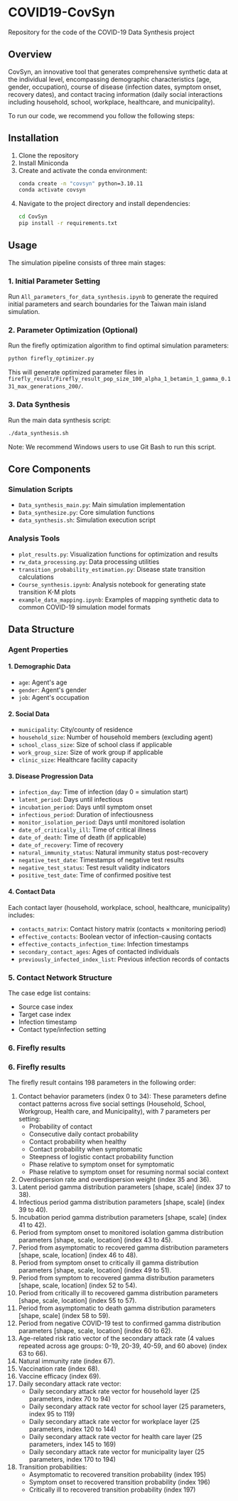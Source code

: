 # COVID19-CovSyn

Repository for the code of the COVID-19 Data Synthesis project

## Overview

CovSyn, an innovative tool that generates comprehensive synthetic data at the individual level, encompassing demographic characteristics (age, gender, occupation), course of disease (infection dates, symptom onset, recovery dates), and contact tracing information (daily social interactions including household, school, workplace, healthcare, and municipality).

To run our code, we recommend you follow the following steps:

## Installation

1. Clone the repository
2. Install Miniconda
3. Create and activate the conda environment:
   ```bash
   conda create -n "covsyn" python=3.10.11
   conda activate covsyn
   ```
4. Navigate to the project directory and install dependencies:
   ```bash
   cd CovSyn
   pip install -r requirements.txt
   ```
    

## Usage

The simulation pipeline consists of three main stages:

### 1. Initial Parameter Setting

Run `All_parameters_for_data_synthesis.ipynb` to generate the required initial parameters and search boundaries for the Taiwan main island simulation.

### 2. Parameter Optimization (Optional)

Run the firefly optimization algorithm to find optimal simulation parameters:
```bash
python firefly_optimizer.py
```
This will generate optimized parameter files in `firefly_result/Firefly_result_pop_size_100_alpha_1_betamin_1_gamma_0.131_max_generations_200/`.

### 3. Data Synthesis

Run the main data synthesis script:
```bash
./data_synthesis.sh
```
Note: We recommend Windows users to use Git Bash to run this script.

## Core Components

### Simulation Scripts
- `Data_synthesis_main.py`: Main simulation implementation
- `Data_synthesize.py`: Core simulation functions
- `data_synthesis.sh`: Simulation execution script

### Analysis Tools
- `plot_results.py`: Visualization functions for optimization and results
- `rw_data_processing.py`: Data processing utilities
- `transition_probability_estimation.py`: Disease state transition calculations
- `Course_synthesis.ipynb`: Analysis notebook for generating state transition K-M plots
- `example_data_mapping.ipynb`: Examples of mapping synthetic data to common COVID-19 simulation model formats

<!-- ### Testing
- `test_data_synthesize.py`: Unit tests for simulation functions -->

## Data Structure

### Agent Properties

#### 1. Demographic Data
- `age`: Agent's age
- `gender`: Agent's gender
- `job`: Agent's occupation

#### 2. Social Data
- `municipality`: City/county of residence
- `household_size`: Number of household members (excluding agent)
- `school_class_size`: Size of school class if applicable
- `work_group_size`: Size of work group if applicable
- `clinic_size`: Healthcare facility capacity

#### 3. Disease Progression Data
- `infection_day`: Time of infection (day 0 = simulation start)
- `latent_period`: Days until infectious
- `incubation_period`: Days until symptom onset
- `infectious_period`: Duration of infectiousness
- `monitor_isolation_period`: Days until monitored isolation
- `date_of_critically_ill`: Time of critical illness
- `date_of_death`: Time of death (if applicable)
- `date_of_recovery`: Time of recovery
- `natural_immunity_status`: Natural immunity status post-recovery
- `negative_test_date`: Timestamps of negative test results
- `negative_test_status`: Test result validity indicators
- `positive_test_date`: Time of confirmed positive test

#### 4. Contact Data
Each contact layer (household, workplace, school, healthcare, municipality) includes:
- `contacts_matrix`: Contact history matrix (contacts × monitoring period)
- `effective_contacts`: Boolean vector of infection-causing contacts
- `effective_contacts_infection_time`: Infection timestamps
- `secondary_contact_ages`: Ages of contacted individuals
- `previously_infected_index_list`: Previous infection records of contacts

### 5. Contact Network Structure
The case edge list contains:
- Source case index
- Target case index
- Infection timestamp
- Contact type/infection setting

### 6. Firefly results
### 6. Firefly results
The firefly result contains 198 parameters in the following order:

1. Contact behavior parameters (index 0 to 34):
   These parameters define contact patterns across five social settings (Household, School, Workgroup, Health care, and Municipality), with 7 parameters per setting:
   - Probability of contact
   - Consecutive daily contact probability
   - Contact probability when healthy
   - Contact probability when symptomatic
   - Steepness of logistic contact probability function
   - Phase relative to symptom onset for symptomatic
   - Phase relative to symptom onset for resuming normal social context
2. Overdispersion rate and overdispersion weight (index 35 and 36).
3. Latent period gamma distribution parameters [shape, scale] (index 37 to 38).
4. Infectious period gamma distribution parameters [shape, scale] (index 39 to 40).
5. Incubation period gamma distribution parameters [shape, scale] (index 41 to 42).
6. Period from symptom onset to monitored isolation gamma distribution parameters [shape, scale, location] (index 43 to 45).
7. Period from asymptomatic to recovered gamma distribution parameters [shape, scale, location] (index 46 to 48).
8. Period from symptom onset to critically ill gamma distribution parameters [shape, scale, location] (index 49 to 51).
9. Period from symptom to recovered gamma distribution parameters [shape, scale, location] (index 52 to 54).
10. Period from critically ill to recovered gamma distribution parameters [shape, scale, location] (index 55 to 57).
11. Period from asymptomatic to death gamma distribution parameters [shape, scale] (index 58 to 59).
12. Period from negative COVID-19 test to confirmed gamma distribution parameters [shape, scale, location] (index 60 to 62).
13. Age-related risk ratio vector of the secondary attack rate (4 values repeated across age groups: 0-19, 20-39, 40-59, and 60 above) (index 63 to 66).
14. Natural immunity rate (index 67).
15. Vaccination rate (index 68).
16. Vaccine efficacy (index 69).
17. Daily secondary attack rate vector:
    - Daily secondary attack rate vector for household layer (25 parameters, index 70 to 94)
    - Daily secondary attack rate vector for school layer (25 parameters, index 95 to 119)
    - Daily secondary attack rate vector for workplace layer (25 parameters, index 120 to 144)
    - Daily secondary attack rate vector for health care layer (25 parameters, index 145 to 169)
    - Daily secondary attack rate vector for municipality layer (25 parameters, index 170 to 194)
18. Transition probabilities:
    - Asymptomatic to recovered transition probability (index 195)
    - Symptom onset to recovered transition probability (index 196)
    - Critically ill to recovered transition probability (index 197)
